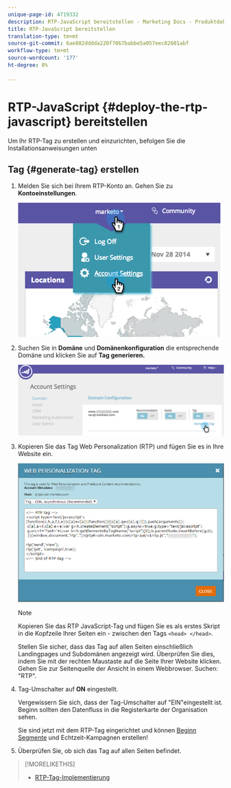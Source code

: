 ```yaml
---
unique-page-id: 4719332
description: RTP-JavaScript bereitstellen - Marketing Docs - Produktdokumentation
title: RTP-JavaScript bereitstellen
translation-type: tm+mt
source-git-commit: 6ae882dddda220f7067babbe5a057eec82601abf
workflow-type: tm+mt
source-wordcount: '177'
ht-degree: 0%

---
```



# RTP-JavaScript {#deploy-the-rtp-javascript} bereitstellen

Um Ihr RTP-Tag zu erstellen und einzurichten, befolgen Sie die Installationsanweisungen unten

## Tag {#generate-tag} erstellen

1. Melden Sie sich bei Ihrem RTP-Konto an. Gehen Sie zu **Kontoeinstellungen**.

   ![](assets/image2014-12-1-23-3a3-3a12.png)

1. Suchen Sie in **Domäne** und **Domänenkonfiguration** die entsprechende Domäne und klicken Sie auf **Tag generieren.**

   ![](assets/image2014-12-1-23-3a5-3a35.png)

1. Kopieren Sie das Tag Web Personalization (RTP) und fügen Sie es in Ihre Website ein.

   ![](assets/web-personalization-tag.png)

   >[!NOTE]
   >
   >Kopieren Sie das RTP JavaScript-Tag und fügen Sie es als erstes Skript in die Kopfzeile Ihrer Seiten ein - zwischen den Tags `<head> </head>`.

   Stellen Sie sicher, dass das Tag auf allen Seiten einschließlich Landingpages und Subdomänen angezeigt wird. Überprüfen Sie dies, indem Sie mit der rechten Maustaste auf die Seite Ihrer Website klicken. Gehen Sie zur Seitenquelle der Ansicht in einem Webbrowser. Suchen: &quot;RTP&quot;.

1. Tag-Umschalter auf **ON** eingestellt.

   Vergewissern Sie sich, dass der Tag-Umschalter auf &quot;EIN&quot;eingestellt ist. Beginn sollten den Datenfluss in die Registerkarte der Organisation sehen.

   Sie sind jetzt mit dem RTP-Tag eingerichtet und können [Beginn Segmente](/help/marketo/product-docs/web-personalization/using-web-segments/create-a-basic-web-segment.md) und Echtzeit-Kampagnen erstellen!

1. Überprüfen Sie, ob sich das Tag auf allen Seiten befindet.

>[!MORELIKETHIS]
>
>* [RTP-Tag-Implementierung](https://docs.marketo.com/display/docs/rtp+tag+implementation)

